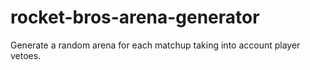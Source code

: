 # rocket-bros-arena-generator

Generate a random arena for each matchup taking into account player vetoes.
